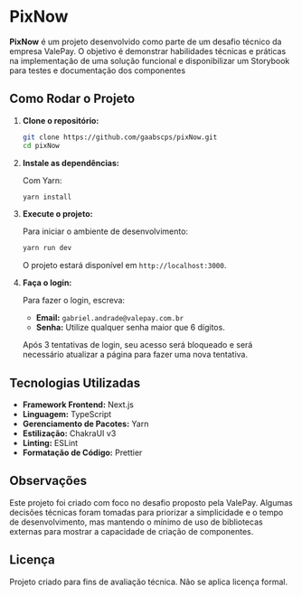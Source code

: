 
# PixNow

**PixNow** é um projeto desenvolvido como parte de um desafio técnico da empresa ValePay. O objetivo é demonstrar habilidades técnicas e práticas na implementação de uma solução funcional e disponibilizar um Storybook para testes e documentação dos componentes

## Como Rodar o Projeto

1. **Clone o repositório:**

   ```bash
   git clone https://github.com/gaabscps/pixNow.git
   cd pixNow
   ```

2. **Instale as dependências:**

   Com Yarn:
   ```bash
   yarn install
   ```

3. **Execute o projeto:**

   Para iniciar o ambiente de desenvolvimento:
   ```bash
   yarn run dev
   ```

   O projeto estará disponível em `http://localhost:3000`.

4. **Faça o login:**

   Para fazer o login, escreva:
   - **Email:** `gabriel.andrade@valepay.com.br`
   - **Senha:** Utilize qualquer senha maior que 6 dígitos.

   Após 3 tentativas de login, seu acesso será bloqueado e será necessário atualizar a página para fazer uma nova tentativa.

## Tecnologias Utilizadas

- **Framework Frontend:** Next.js
- **Linguagem:** TypeScript
- **Gerenciamento de Pacotes:** Yarn
- **Estilização:** ChakraUI v3
- **Linting:** ESLint
- **Formatação de Código:** Prettier

## Observações

Este projeto foi criado com foco no desafio proposto pela ValePay. Algumas decisões técnicas foram tomadas para priorizar a simplicidade e o tempo de desenvolvimento, mas mantendo o mínimo de uso de bibliotecas externas para mostrar a capacidade de criação de componentes.

## Licença

Projeto criado para fins de avaliação técnica. Não se aplica licença formal.
